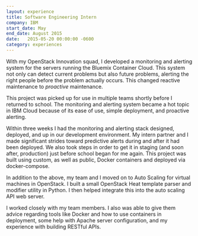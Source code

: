 ```yaml
---
layout: experience
title: Software Engineering Intern
company: IBM
start_date: May
end_date: August 2015
date:   2015-05-20 00:00:00 -0600
category: experiences
---
```

With my OpenStack Innovation squad, I developed a monitoring and alerting system for the servers running the Bluemix Container Cloud. This system not only can detect current problems but also future problems, alerting the right people before the problem actually occurs. This changed reactive maintenance to _proactive_ maintenance.

This project was picked up for use in multiple teams shortly before I returned to school. The monitoring and alerting system became a hot topic in IBM Cloud because of its ease of use, simple deployment, and proactive alerting.

Within three weeks I had the monitoring and alerting stack designed, deployed, and up in our development environment. My intern partner and I made significant strides toward predictive alerts during and after it had been deployed. We also took steps in order to get it in staging (and soon after, production) just before school began for me again. This project was built using custom, as well as public, Docker containers and deployed via docker-compose.

In addition to the above, my team and I moved on to Auto Scaling for virtual machines in OpenStack. I built a small OpenStack Heat template parser and modifier utility in Python. I then helped integrate this into the auto scaling API web server.

I worked closely with my team members. I also was able to give them advice regarding tools like Docker and how to use containers in deployment, some help with Apache server configuration, and my experience with building RESTful APIs.
